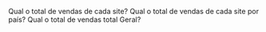 Qual o total de vendas de cada site?
Qual o total de vendas de cada site por país?
Qual o total de vendas total Geral?